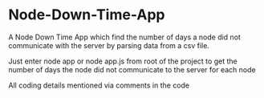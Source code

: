 # Node-Down-Time-App
A Node Down Time App which find the number of days a node did not communicate with the server by parsing data from a csv file.

Just enter node app or node app.js from root of the project to get the number of days the node did not communicate to the server for each node

All coding details mentioned via comments in the code
